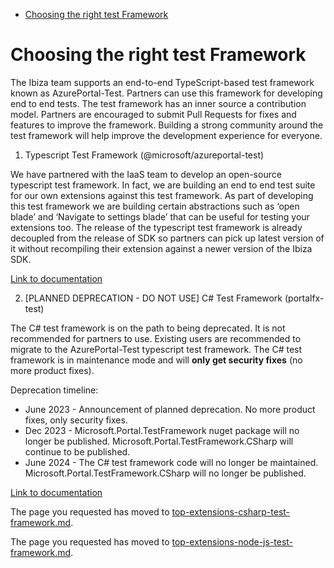 * [Choosing the right test Framework](#choosing-the-right-test-framework)


<a name="choosing-the-right-test-framework"></a>
# Choosing the right test Framework

The Ibiza team supports an end-to-end TypeScript-based test framework known as AzurePortal-Test. Partners can use this framework for developing end to end tests. The test framework has an inner source a contribution model.  Partners are encouraged to submit Pull Requests for fixes and features to improve the framework. Building a strong community around the test framework will help improve the development experience for everyone.

1. Typescript Test Framework (@microsoft/azureportal-test)

We have partnered with the IaaS team to develop an open-source typescript test framework. In fact, we are building an end to end test suite for our own extensions against this test framework. As part of developing this test framework we are building certain abstractions such as ‘open blade’ and ‘Navigate to settings blade’ that can be useful for testing your extensions too. The release of the typescript test framework is already decoupled from the release of SDK so partners can pick up latest version of it without recompiling their extension against a newer version of the Ibiza SDK.

[Link to documentation](top-extensions-node-js-test-framework.md)

2. [PLANNED DEPRECATION - DO NOT USE] C# Test Framework (portalfx-test)

The C# test framework is on the path to being deprecated.  It is not recommended for partners to use.  Existing users are recommended to migrate to the AzurePortal-Test typescript test framework.  The C# test framework is in maintenance mode and will **only get security fixes** (no more product fixes).

Deprecation timeline:
- June 2023 - Announcement of planned deprecation.  No more product fixes, only security fixes.
- Dec 2023 - Microsoft.Portal.TestFramework nuget package will no longer be published.  Microsoft.Portal.TestFramework.CSharp will continue to be published.
- June 2024 - The C# test framework code will no longer be maintained.  Microsoft.Portal.TestFramework.CSharp will no longer be published.

[Link to documentation](top-extensions-csharp-test-framework.md)




The page you requested has moved to [top-extensions-csharp-test-framework.md](top-extensions-csharp-test-framework.md).


The page you requested has moved to [top-extensions-node-js-test-framework.md](top-extensions-node-js-test-framework.md).